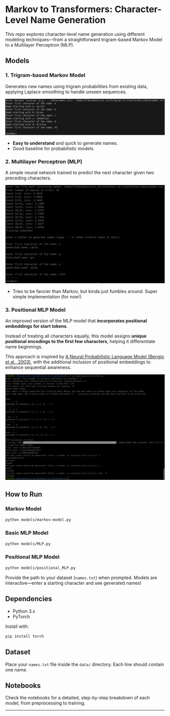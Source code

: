 # Markov to Transformers: Character-Level Name Generation

This repo explores character-level name generation using different modeling techniques—from a straightforward trigram-based Markov Model to a Multilayer Perceptron (MLP).

## Models

### 1. Trigram-based Markov Model

Generates new names using trigram probabilities from existing data, applying Laplace smoothing to handle unseen sequences.

![Markov Model Output](results/markov_model.png)

- **Easy to understand** and quick to generate names.
- Good baseline for probabilistic models.

### 2. Multilayer Perceptron (MLP)

A simple neural network trained to predict the next character given two preceding characters.

![MLP Model Output](results/mlp_model.png)

- Tries to be fancier than Markov, but kinda just fumbles around. Super simple implementation (for now!)

### 3. Positional MLP Model

An improved version of the MLP model that **incorporates positional embeddings for start tokens**.

Instead of treating all characters equally, this model assigns **unique positional encodings to the first few characters**, helping it differentiate name beginnings.

This approach is inspired by [A Neural Probabilistic Language Model (Bengio et al., 2003)](https://www.jmlr.org/papers/volume3/bengio03a/bengio03a.pdf), with the additional inclusion of positional embeddings to enhance sequential awareness.

![Positional MLP Model Output](results/positional_mlp.png)

## How to Run

### Markov Model
```bash
python models/markov-model.py
```

### Basic MLP Model
```bash
python models/MLP.py
```

### Positional MLP Model
```bash
python models/positional_MLP.py
```

Provide the path to your dataset (`names.txt`) when prompted. Models are interactive—enter a starting character and see generated names!

## Dependencies
- Python 3.x
- PyTorch

Install with:

```bash
pip install torch
```

## Dataset

Place your `names.txt` file inside the `data/` directory. Each line should contain one name.

## Notebooks
Check the notebooks for a detailed, step-by-step breakdown of each model, from preprocessing to training.

---
